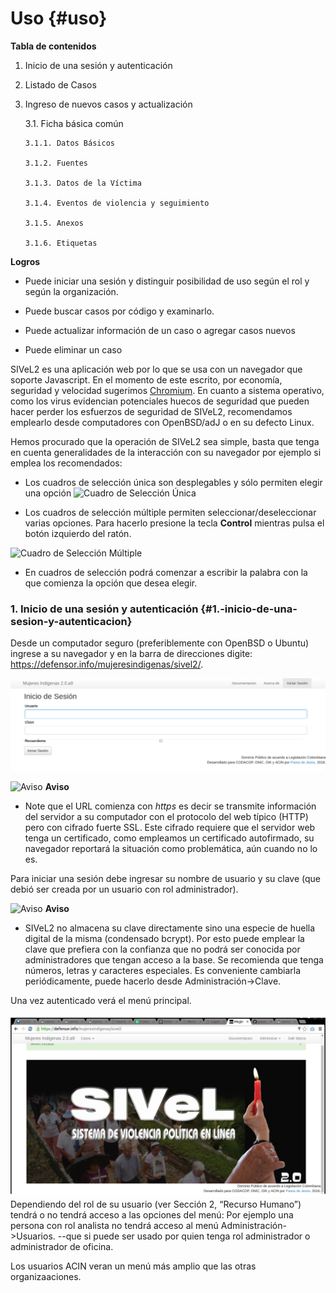 
# Uso  {#uso}

**Tabla de contenidos**

1. Inicio de una sesión y autenticación
2. Listado de Casos
3. Ingreso de nuevos casos y actualización

    3.1. Ficha básica común
    
       3.1.1. Datos Básicos

       3.1.2. Fuentes 
       
       3.1.3. Datos de la Víctima 

       3.1.4. Eventos de violencia y seguimiento
       
       3.1.5. Anexos

       3.1.6. Etiquetas

**Logros**

* Puede iniciar una sesión y distinguir posibilidad de uso según el rol y según la organización.

* Puede buscar casos por código y examinarlo.

* Puede actualizar información de un caso o agregar casos nuevos

* Puede eliminar un caso

SIVeL2 es una aplicación web por lo que se usa con un navegador que soporte Javascript. En el momento de este escrito, por economía, seguridad y velocidad sugerimos [Chromium](https://www.google.com/chrome/browser/desktop/index.html). En cuanto a sistema operativo, como los virus evidencian potenciales huecos de seguridad que pueden hacer perder los esfuerzos de seguridad de SIVeL2, recomendamos emplearlo desde computadores con OpenBSD/adJ o en su defecto Linux.

Hemos procurado que la operación de SIVeL2 sea simple, basta que tenga en cuenta generalidades de la interacción con su navegador por ejemplo si emplea los recomendados:

* Los cuadros de selección única son desplegables y sólo permiten elegir una opción
![](https://venezuela.sjrlac.info/doc/html/selunica.png "Cuadro de Selección Única")

* Los cuadros de selección múltiple permiten seleccionar/deseleccionar varias opciones. Para hacerlo presione la tecla **Control** mientras pulsa el botón izquierdo del ratón.

![](https://venezuela.sjrlac.info/doc/html/selmultiple.png  "Cuadro de Selección Múltiple")

* En cuadros de selección podrá comenzar a escribir la palabra con la que comienza la opción que desea elegir.

### 1. Inicio de una sesión y autenticación {#1.-inicio-de-una-sesion-y-autenticacion}

Desde un computador seguro (preferiblemente con OpenBSD o Ubuntu) ingrese a su navegador y en la barra de direcciones digite: https://defensor.info/mujeresindigenas/sivel2/.

![](https://github.com/BlancaInesAcosta/sivel2_mujeresindigenas_doc/blob/master/autenticacion.png?raw=true "Autenticación")

![](https://venezuela.sjrlac.info/doc/html/warning.png "Aviso")	
**Aviso**

* Note que el URL comienza con *https* es decir se transmite información del servidor a su computador con el protocolo del web típico (HTTP) pero con cifrado fuerte SSL. Este cifrado requiere que el servidor web tenga un certificado, como empleamos un certificado autofirmado, su navegador reportará la situación como problemática, aún cuando no lo es.

Para iniciar una sesión debe ingresar su nombre de usuario y su clave (que debió ser creada por un usuario con rol administrador).

![](https://venezuela.sjrlac.info/doc/html/warning.png "Aviso")	
**Aviso**

* SIVeL2 no almacena su clave directamente sino una especie de huella digital de la misma (condensado bcrypt). Por esto puede emplear la clave que prefiera con la confianza que no podrá ser conocida por administradores que tengan acceso a la base. Se recomienda que tenga números, letras y caracteres especiales. Es conveniente cambiarla periódicamente, puede hacerlo desde Administración->Clave.

Una vez autenticado verá el menú principal.

![](https://github.com/BlancaInesAcosta/sivel2_mujeresindigenas_doc/blob/master/menu_prin.png?raw=true "Menu Principal")
Dependiendo del rol de su usuario (ver Sección 2, “Recurso Humano”) tendrá o no tendrá acceso a las opciones del menú: Por ejemplo una persona con rol analista no tendrá acceso al menú Administración->Usuarios. --que si puede ser usado por
quien tenga rol administrador o administrador de oficina.

Los usuarios ACIN veran un menú más amplio que las otras organizaaciones. 



